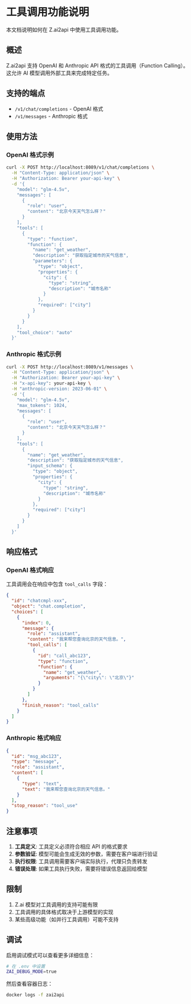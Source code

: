 # 工具调用功能说明

本文档说明如何在 Z.ai2api 中使用工具调用功能。

## 概述

Z.ai2api 支持 OpenAI 和 Anthropic API 格式的工具调用（Function Calling）。这允许 AI 模型调用外部工具来完成特定任务。

## 支持的端点

- `/v1/chat/completions` - OpenAI 格式
- `/v1/messages` - Anthropic 格式

## 使用方法

### OpenAI 格式示例

```bash
curl -X POST http://localhost:8089/v1/chat/completions \
  -H "Content-Type: application/json" \
  -H "Authorization: Bearer your-api-key" \
  -d '{
    "model": "glm-4.5v",
    "messages": [
      {
        "role": "user",
        "content": "北京今天天气怎么样？"
      }
    ],
    "tools": [
      {
        "type": "function",
        "function": {
          "name": "get_weather",
          "description": "获取指定城市的天气信息",
          "parameters": {
            "type": "object",
            "properties": {
              "city": {
                "type": "string",
                "description": "城市名称"
              }
            },
            "required": ["city"]
          }
        }
      }
    ],
    "tool_choice": "auto"
  }'
```

### Anthropic 格式示例

```bash
curl -X POST http://localhost:8089/v1/messages \
  -H "Content-Type: application/json" \
  -H "Authorization: Bearer your-api-key" \
  -H "x-api-key": your-api-key \
  -H "anthropic-version: 2023-06-01" \
  -d '{
    "model": "glm-4.5v",
    "max_tokens": 1024,
    "messages": [
      {
        "role": "user",
        "content": "北京今天天气怎么样？"
      }
    ],
    "tools": [
      {
        "name": "get_weather",
        "description": "获取指定城市的天气信息",
        "input_schema": {
          "type": "object",
          "properties": {
            "city": {
              "type": "string",
              "description": "城市名称"
            }
          },
          "required": ["city"]
        }
      }
    ]
  }'
```

## 响应格式

### OpenAI 格式响应

工具调用会在响应中包含 `tool_calls` 字段：

```json
{
  "id": "chatcmpl-xxx",
  "object": "chat.completion",
  "choices": [
    {
      "index": 0,
      "message": {
        "role": "assistant",
        "content": "我来帮您查询北京的天气信息。",
        "tool_calls": [
          {
            "id": "call_abc123",
            "type": "function",
            "function": {
              "name": "get_weather",
              "arguments": "{\"city\": \"北京\"}"
            }
          }
        ]
      },
      "finish_reason": "tool_calls"
    }
  ]
}
```

### Anthropic 格式响应

```json
{
  "id": "msg_abc123",
  "type": "message",
  "role": "assistant",
  "content": [
    {
      "type": "text",
      "text": "我来帮您查询北京的天气信息。"
    }
  ],
  "stop_reason": "tool_use"
}
```

## 注意事项

1. **工具定义**: 工具定义必须符合相应 API 的格式要求
2. **参数验证**: 模型可能会生成无效的参数，需要在客户端进行验证
3. **执行权限**: 工具调用需要客户端实际执行，代理只负责转发
4. **错误处理**: 如果工具执行失败，需要将错误信息返回给模型

## 限制

1. Z.ai 模型对工具调用的支持可能有限
2. 工具调用的具体格式取决于上游模型的实现
3. 某些高级功能（如并行工具调用）可能不支持

## 调试

启用调试模式可以查看更多详细信息：

```bash
# 在 .env 中设置
ZAI_DEBUG_MODE=true
```

然后查看容器日志：

```bash
docker logs -f zai2api
```